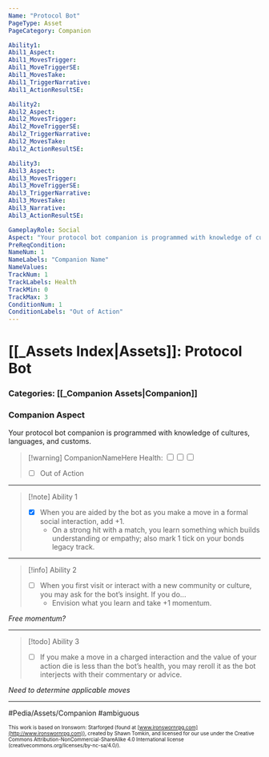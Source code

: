 ```yaml
---
Name: "Protocol Bot"
PageType: Asset
PageCategory: Companion

Ability1:
Abil1_Aspect:
Abil1_MovesTrigger:
Abil1_MoveTriggerSE:
Abil1_MovesTake:
Abil1_TriggerNarrative:
Abil1_ActionResultSE:

Ability2:
Abil2_Aspect:
Abil2_MovesTrigger:
Abil2_MoveTriggerSE:
Abil2_TriggerNarrative:
Abil2_MovesTake:
Abil2_ActionResultSE:

Ability3:
Abil3_Aspect:
Abil3_MovesTrigger:
Abil3_MoveTriggerSE:
Abil3_TriggerNarrative:
Abil3_MovesTake:
Abil3_Narrative:
Abil3_ActionResultSE:

GameplayRole: Social
Aspect: "Your protocol bot companion is programmed with knowledge of cultures, languages, and customs."
PreReqCondition: 
NameNum: 1
NameLabels: "Companion Name"
NameValues:
TrackNum: 1
TrackLabels: Health
TrackMin: 0
TrackMax: 3
ConditionNum: 1
ConditionLabels: "Out of Action"
---
```

# [[_Assets Index|Assets]]: Protocol Bot
### Categories: [[_Companion Assets|Companion]]
### Companion Aspect
Your protocol bot companion is programmed with knowledge of cultures, languages, and customs.
> [!warning] CompanionNameHere
> Health: <input type="checkbox" /><input type="checkbox" /><input type="checkbox" />
> - [ ] Out of Action
___
> [!note] Ability 1
> - [x] When you are aided by the bot as you make a move in a formal social interaction, add +1. 
> 	- On a strong hit with a match, you learn something which builds understanding or empathy; also mark 1 tick on your bonds legacy track.
___
> [!info] Ability 2
> - [ ] When you first visit or interact with a new community or culture, you may ask for the bot’s insight.  If you do...
> 	- Envision what you learn and take +1 momentum.

*Free momentum?*
___
> [!todo] Ability 3
> - [ ] If you make a move in a charged interaction and the value of your action die is less than the bot’s health, you may reroll it as the bot interjects with their commentary or advice.

*Need to determine applicable moves*
___

#Pedia/Assets/Companion 
#ambiguous 

<font size=-2>This work is based on Ironsworn: Starforged (found at [www.ironswornrpg.com](http://www.ironswornrpg.com)), created by Shawn Tomkin, and licensed for our use under the Creative Commons Attribution-NonCommercial-ShareAlike 4.0 International license  (creativecommons.org/licenses/by-nc-sa/4.0/).</font>